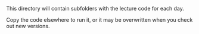 This directory will contain subfolders with the lecture code for each day.

Copy the code elsewhere to run it, or it may be overwritten when you check out new versions.